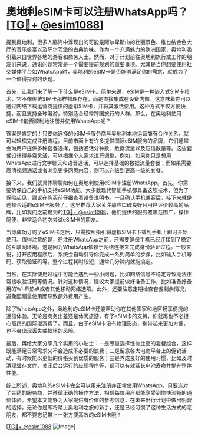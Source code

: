 # 奧地利eSIM卡可以注册WhatsApp吗？[[TG💪+ @esim1088](https://t.me/s/esim1088)]

提到奥地利，很多人脑海中浮现出的可能是阿尔卑斯山的壮丽景色、维也纳金色大厅的音乐盛宴以及萨尔茨堡的古典韵味。作为一个充满魅力的欧洲国家，奥地利吸引着来自世界各地的游客和商务人士。然而，对于计划前往奥地利旅行或工作的朋友们来说，通讯问题常常是一个需要提前规划的重要事项。尤其是当你想要使用社交媒体平台如WhatsApp时，奥地利的eSIM卡是否能够满足你的需求，就成为了一个值得探讨的话题。

首先，让我们来了解一下什么是eSIM卡。简单来说，eSIM是一种嵌入式SIM卡技术，它不像传统SIM卡那样物理存在，而是直接集成在设备内部。这意味着你可以通过网络下载运营商提供的虚拟SIM卡，并将其激活使用。这种方式不仅方便快捷，而且支持全球漫游，特别适合经常跨国旅行的人群。那么，在奥地利使用eSIM卡能否顺利地注册并使用WhatsApp呢？

答案是肯定的！只要你选择的eSIM卡服务商与奥地利本地运营商有合作关系，就可以轻松完成注册流程。目前市面上有许多提供国际eSIM服务的品牌，它们通常会为用户提供多种套餐选择，包括通话分钟数、数据流量以及短信数量等。这些套餐设计得非常灵活，可以根据个人需求进行调整。例如，如果你只是想用WhatsApp进行文字聊天和语音通话，可以选择基础的数据流量套餐；而如果需要高清视频通话或者浏览更多网页内容，则可以升级到更高一级的套餐。

接下来，我们就具体聊聊如何在奥地利使用eSIM卡注册WhatsApp。首先，你需要确保自己的手机支持eSIM功能。大多数现代智能手机都具备这项技术，但为了保险起见，建议在购买前仔细查看设备说明书。一旦确认手机兼容后，接下来就是选择合适的eSIM卡服务了。这里推荐大家关注那些口碑良好且用户评价较高的品牌，比如我们之前提到的[TG💪+ @esim1088](https://t.me/s/esim1088)，他们提供的服务覆盖范围广，操作简便，非常适合初次尝试eSIM卡的朋友。

当你成功订购了eSIM卡之后，只需按照指引将虚拟SIM卡下载到手机上即可开始使用。值得注意的是，在注册WhatsApp之前，还需要确保手机已经连接到了稳定的互联网环境。这是因为WhatsApp依赖于网络连接来完成身份验证过程。一般来说，打开应用程序后，系统会自动引导你完成一系列简单的步骤，比如输入手机号码、获取验证码等。整个过程耗时较短，通常几分钟内就能搞定。

当然，在实际使用过程中可能会遇到一些小问题，比如网络信号不稳定导致无法正常接收验证码等情况。针对这种情况，建议大家提前做好准备工作，比如准备好备用的Wi-Fi热点或者其他移动网络选项。此外，还要注意定期检查套餐剩余情况，避免因超量使用而导致额外费用产生。

除了WhatsApp之外，奥地利的eSIM卡还能帮助你在其他国家和地区畅享便捷的通信体验。无论是商务出差还是休闲旅游，有了eSIM卡的支持，你就再也不必担心高昂的国际漫游费了。而且，由于eSIM卡没有物理形态，携带起来更加方便，也不会出现丢失或损坏的风险。

最后，再给大家分享几个实用的小贴士：一是尽量选择性价比高的套餐组合，这样既能满足日常需求又不会造成不必要的浪费；二是留意各大电商平台上的促销活动，有时候能以更低的价格买到优质的服务；三是养成良好的使用习惯，比如及时清理缓存文件、关闭后台运行的应用程序等，都可以有效延长电池寿命并提升整体性能。

综上所述，奥地利的eSIM卡完全可以用来注册并正常使用WhatsApp。只要选对了合适的服务商，并遵循正确的操作方法，相信每位用户都能享受到愉快流畅的通信体验。希望本文能够为大家提供有价值的参考信息，在未来出行计划中做出明智的选择。无论你是即将踏上奥地利之旅的新手，还是已经习惯了这种生活方式的老朋友，都不要忘记带上一张方便高效的eSIM卡哦！

[[TG💪+ @esim1088](https://t.me/s/esim1088) ![Image](https://i.postimg.cc/4NQfJmqS/Snipaste-2025-05-13-00-14-12.png)]